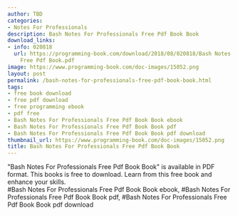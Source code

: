 ```yaml
---
author: TBD
categories:
- Notes For Professionals
description: Bash Notes For Professionals Free Pdf Book Book
download_links:
- info: 020818
  url: https://programming-book.com/download/2018/08/020818/Bash Notes For Professionals
    Free Pdf Book.pdf
image: https://www.programming-book.com/doc-images/15052.png
layout: post
permalink: /bash-notes-for-professionals-free-pdf-book-book.html
tags:
- free book download
- free pdf download
- free programming ebook
- pdf free
- Bash Notes For Professionals Free Pdf Book Book ebook
- Bash Notes For Professionals Free Pdf Book Book pdf
- Bash Notes For Professionals Free Pdf Book Book pdf download
thumbnail_url: https://www.programming-book.com/doc-images/15052.png
title: Bash Notes For Professionals Free Pdf Book Book
---
```


 
<div class="item-desc text-justify">
  "Bash Notes For Professionals Free Pdf Book Book" is available in PDF format. This books is free to download. Learn from this free book and enhance your skills.
  <br>
  #Bash Notes For Professionals Free Pdf Book Book ebook, #Bash Notes For Professionals Free Pdf Book Book pdf, #Bash Notes For Professionals Free Pdf Book Book pdf download
</div>
